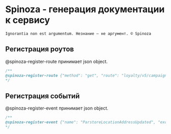 # Spinoza - генерация документации к сервису
`Ignorantia nоn est argumentum. Незнание — не аргумент. © Spinoza`

## Регистрация роутов
@spinoza-register-route принимает json object. 
```php
/**
@spinoza-register-route {"method": "get", "route": "loyalty/v5/campaigns/by_filial/{filialId}", "usage": "для получения КБ в карточке локаций"}
*/

```
## Регистрация событий
@spinoza-register-event принимает json object. 
```php
/**
@spinoza-register-event {"name": "ParstoreLocationAddressUpdated", "exchange": "parstore", "routing_key": "location.address.updated"}
*/
```

